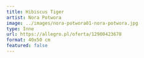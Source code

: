 ```yaml
---
title: Hibiscus Tiger
artist: Nora Potwora
image: ../images/nora-potwora01-nora-potwora.jpg
type: Inne
url: https://allegro.pl/oferta/12900423678
format: 40x50 cm
featured: false
---
```

